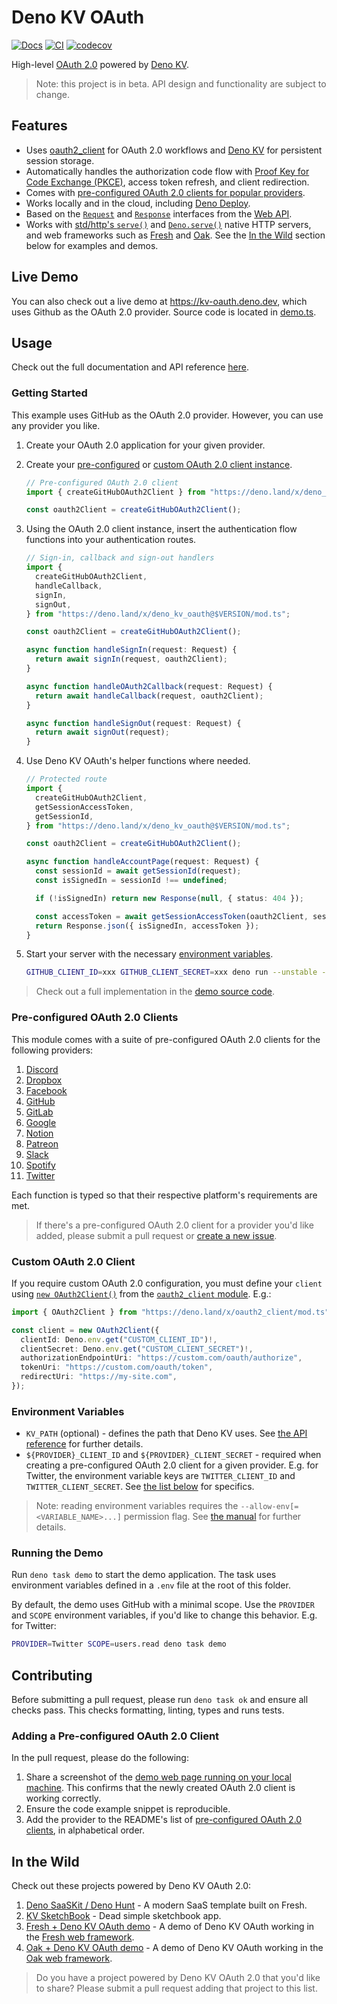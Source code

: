 # Deno KV OAuth

[![Docs](https://doc.deno.land/badge.svg)](https://doc.deno.land/https://deno.land/x/deno_kv_oauth/mod.ts)
[![CI](https://github.com/denoland/deno_kv_oauth/actions/workflows/ci.yml/badge.svg)](https://github.com/denoland/deno_kv_oauth/actions/workflows/ci.yml)
[![codecov](https://codecov.io/gh/denoland/deno_kv_oauth/branch/main/graph/badge.svg?token=UZ570U128Z)](https://codecov.io/gh/denoland/deno_kv_oauth)

High-level [OAuth 2.0](https://oauth.net/2/) powered by
[Deno KV](https://deno.com/kv).

> Note: this project is in beta. API design and functionality are subject to
> change.

## Features

- Uses [oauth2_client](https://deno.land/x/oauth2_client@v1.0.0) for OAuth 2.0
  workflows and [Deno KV](https://deno.com/kv) for persistent session storage.
- Automatically handles the authorization code flow with
  [Proof Key for Code Exchange (PKCE)](https://www.oauth.com/oauth2-servers/pkce/),
  access token refresh, and client redirection.
- Comes with
  [pre-configured OAuth 2.0 clients for popular providers](#pre-configured-oauth2-clients).
- Works locally and in the cloud, including
  [Deno Deploy](https://deno.com/deploy).
- Based on the
  [`Request`](https://developer.mozilla.org/en-US/docs/Web/API/Request) and
  [`Response`](https://developer.mozilla.org/en-US/docs/Web/API/Response)
  interfaces from the
  [Web API](https://developer.mozilla.org/en-US/docs/Web/API).
- Works with
  [std/http's `serve()`](https://deno.land/std@0.192.0/http/mod.ts?s=serve) and
  [`Deno.serve()`](https://deno.land/api?s=Deno.serve&unstable=) native HTTP
  servers, and web frameworks such as [Fresh](https://fresh.deno.dev/) and
  [Oak](https://oakserver.github.io/oak/). See the [In the Wild](#in-the-wild)
  section below for examples and demos.

## Live Demo

You can also check out a live demo at https://kv-oauth.deno.dev, which uses
Github as the OAuth 2.0 provider. Source code is located in [demo.ts](demo.ts).

## Usage

Check out the full documentation and API reference
[here](https://doc.deno.land/https://deno.land/x/deno_kv_oauth/mod.ts).

### Getting Started

This example uses GitHub as the OAuth 2.0 provider. However, you can use any
provider you like.

1. Create your OAuth 2.0 application for your given provider.

1. Create your [pre-configured](#pre-configured-oauth-20-clients) or
   [custom OAuth 2.0 client instance](#custom-oauth-20-client).

   ```ts
   // Pre-configured OAuth 2.0 client
   import { createGitHubOAuth2Client } from "https://deno.land/x/deno_kv_oauth@$VERSION/mod.ts";

   const oauth2Client = createGitHubOAuth2Client();
   ```

1. Using the OAuth 2.0 client instance, insert the authentication flow functions
   into your authentication routes.

   ```ts
   // Sign-in, callback and sign-out handlers
   import {
     createGitHubOAuth2Client,
     handleCallback,
     signIn,
     signOut,
   } from "https://deno.land/x/deno_kv_oauth@$VERSION/mod.ts";

   const oauth2Client = createGitHubOAuth2Client();

   async function handleSignIn(request: Request) {
     return await signIn(request, oauth2Client);
   }

   async function handleOAuth2Callback(request: Request) {
     return await handleCallback(request, oauth2Client);
   }

   async function handleSignOut(request: Request) {
     return await signOut(request);
   }
   ```

1. Use Deno KV OAuth's helper functions where needed.

   ```ts
   // Protected route
   import {
     createGitHubOAuth2Client,
     getSessionAccessToken,
     getSessionId,
   } from "https://deno.land/x/deno_kv_oauth@$VERSION/mod.ts";

   const oauth2Client = createGitHubOAuth2Client();

   async function handleAccountPage(request: Request) {
     const sessionId = await getSessionId(request);
     const isSignedIn = sessionId !== undefined;

     if (!isSignedIn) return new Response(null, { status: 404 });

     const accessToken = await getSessionAccessToken(oauth2Client, sessionId);
     return Response.json({ isSignedIn, accessToken });
   }
   ```

1. Start your server with the necessary
   [environment variables](#environment-variables).

   ```bash
   GITHUB_CLIENT_ID=xxx GITHUB_CLIENT_SECRET=xxx deno run --unstable --allow-env --allow-net server.ts
   ```

> Check out a full implementation in the [demo source code](./demo.ts).

### Pre-configured OAuth 2.0 Clients

This module comes with a suite of pre-configured OAuth 2.0 clients for the
following providers:

1. [Discord](https://deno.land/x/deno_kv_oauth/mod.ts?s=createDiscordOAuth2Client)
1. [Dropbox](https://deno.land/x/deno_kv_oauth/mod.ts?s=createDropboxOAuth2Client)
1. [Facebook](https://deno.land/x/deno_kv_oauth/mod.ts?s=createFacebookOAuth2Client)
1. [GitHub](https://deno.land/x/deno_kv_oauth/mod.ts?s=createGitHubOAuth2Client)
1. [GitLab](https://deno.land/x/deno_kv_oauth/mod.ts?s=createGitLabOAuth2Client)
1. [Google](https://deno.land/x/deno_kv_oauth/mod.ts?s=createGoogleOAuth2Client)
1. [Notion](https://deno.land/x/deno_kv_oauth/mod.ts?s=createNotionOAuth2Client)
1. [Patreon](https://deno.land/x/deno_kv_oauth/mod.ts?s=createPatreonOAuth2Client)
1. [Slack](https://deno.land/x/deno_kv_oauth/mod.ts?s=createSlackOAuth2Client)
1. [Spotify](https://deno.land/x/deno_kv_oauth/mod.ts?s=createSpotifyOAuth2Client)
1. [Twitter](https://deno.land/x/deno_kv_oauth/mod.ts?s=createTwitterOAuth2Client)

Each function is typed so that their respective platform's requirements are met.

> If there's a pre-configured OAuth 2.0 client for a provider you'd like added,
> please submit a pull request or
> [create a new issue](https://github.com/denoland/deno_kv_oauth/issues/new).

### Custom OAuth 2.0 Client

If you require custom OAuth 2.0 configuration, you must define your `client`
using
[`new OAuth2Client()`](https://deno.land/x/oauth2_client/mod.ts?s=OAuth2Client)
from the [`oauth2_client` module](https://deno.land/x/oauth2_client/mod.ts).
E.g.:

```ts
import { OAuth2Client } from "https://deno.land/x/oauth2_client/mod.ts";

const client = new OAuth2Client({
  clientId: Deno.env.get("CUSTOM_CLIENT_ID")!,
  clientSecret: Deno.env.get("CUSTOM_CLIENT_SECRET")!,
  authorizationEndpointUri: "https://custom.com/oauth/authorize",
  tokenUri: "https://custom.com/oauth/token",
  redirectUri: "https://my-site.com",
});
```

### Environment Variables

- `KV_PATH` (optional) - defines the path that Deno KV uses. See
  [the API reference](https://deno.land/api?s=Deno.openKv&unstable=) for further
  details.
- `${PROVIDER}_CLIENT_ID` and `${PROVIDER}_CLIENT_SECRET` - required when
  creating a pre-configured OAuth 2.0 client for a given provider. E.g. for
  Twitter, the environment variable keys are `TWITTER_CLIENT_ID` and
  `TWITTER_CLIENT_SECRET`. See
  [the list below](#pre-configured-oauth-20-clients) for specifics.

> Note: reading environment variables requires the
> `--allow-env[=<VARIABLE_NAME>...]` permission flag. See
> [the manual](https://deno.com/manual/basics/permissions) for further details.

### Running the Demo

Run `deno task demo` to start the demo application. The task uses environment
variables defined in a `.env` file at the root of this folder.

By default, the demo uses GitHub with a minimal scope. Use the `PROVIDER` and
`SCOPE` environment variables, if you'd like to change this behavior. E.g. for
Twitter:

```bash
PROVIDER=Twitter SCOPE=users.read deno task demo
```

## Contributing

Before submitting a pull request, please run `deno task ok` and ensure all
checks pass. This checks formatting, linting, types and runs tests.

### Adding a Pre-configured OAuth 2.0 Client

In the pull request, please do the following:

1. Share a screenshot of the
   [demo web page running on your local machine](#running-the-demo). This
   confirms that the newly created OAuth 2.0 client is working correctly.
1. Ensure the code example snippet is reproducible.
1. Add the provider to the README's list of
   [pre-configured OAuth 2.0 clients](#pre-configured-oauth-20-clients), in
   alphabetical order.

## In the Wild

Check out these projects powered by Deno KV OAuth 2.0:

1. [Deno SaaSKit / Deno Hunt](https://saaskit.deno.dev/) - A modern SaaS
   template built on Fresh.
1. [KV SketchBook](https://hashrock-kv-sketchbook.deno.dev/) - Dead simple
   sketchbook app.
1. [Fresh + Deno KV OAuth demo](https://github.com/iuioiua/fresh-deno-kv-oauth-demo) -
   A demo of Deno KV OAuth working in the
   [Fresh web framework](https://fresh.deno.dev/).
1. [Oak + Deno KV OAuth demo](https://dash.deno.com/playground/oak-deno-kv-oauth-demo) -
   A demo of Deno KV OAuth working in the
   [Oak web framework](https://oakserver.github.io/oak/).

> Do you have a project powered by Deno KV OAuth 2.0 that you'd like to share?
> Please submit a pull request adding that project to this list.
